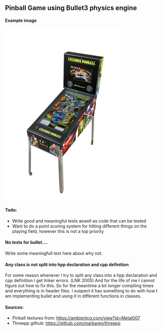 ## Pinball Game using Bullet3 physics engine


#### Example image
![img.png](doc/pictures/pinballgameExample.png)

#### Todo:
* Write good and meaningful tests aswell as code that can be tested
* Want to do a point scoring system for hitting different things on the playing field, however this is not a top priority

#### No tests for bullet....
Write some meaningfull text here about why not.

#### Any class is not split into hpp declaration and cpp definition

For some reason whenever I try to split any class into a hpp declaration and cpp definition I get linker errors. (LNK 2005)
And for the life of me I cannot figure out how to fix this.
So for the meantime a bit longer compiling times and everything is in header files. 
I suspect it has something to do with how I am implementing bullet and using it in different functions in classes.

#### Sources:
* Pinball textures from: https://ambientcg.com/view?id=Metal007
* Threepp github: https://github.com/markaren/threepp